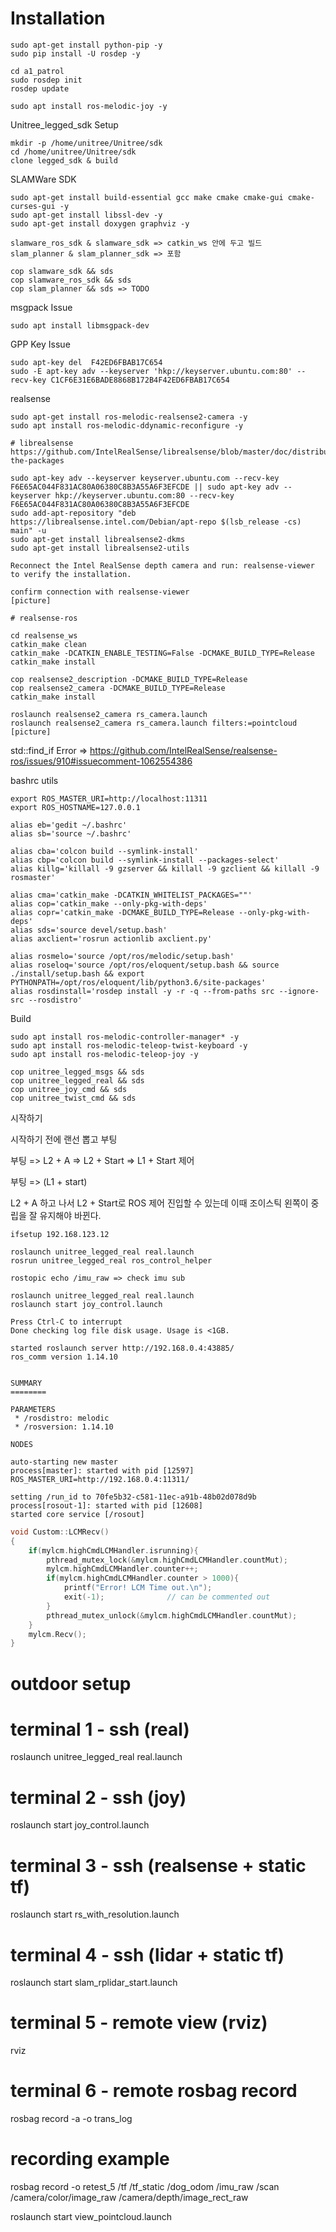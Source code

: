 # Installation

```
sudo apt-get install python-pip -y
sudo pip install -U rosdep -y

cd a1_patrol
sudo rosdep init
rosdep update

sudo apt install ros-melodic-joy -y

```

Unitree_legged_sdk Setup

```
mkdir -p /home/unitree/Unitree/sdk
cd /home/unitree/Unitree/sdk
clone legged_sdk & build
```

SLAMWare SDK

```
sudo apt-get install build-essential gcc make cmake cmake-gui cmake-curses-gui -y
sudo apt-get install libssl-dev -y 
sudo apt-get install doxygen graphviz -y

slamware_ros_sdk & slamware_sdk => catkin_ws 안에 두고 빌드
slam_planner & slam_planner_sdk => 포함

cop slamware_sdk && sds
cop slamware_ros_sdk && sds
cop slam_planner && sds => TODO
```

msgpack Issue 

```
sudo apt install libmsgpack-dev
```

GPP Key Issue

```
sudo apt-key del  F42ED6FBAB17C654
sudo -E apt-key adv --keyserver 'hkp://keyserver.ubuntu.com:80' --recv-key C1CF6E31E6BADE8868B172B4F42ED6FBAB17C654
```

realsense

```
sudo apt-get install ros-melodic-realsense2-camera -y
sudo apt install ros-melodic-ddynamic-reconfigure -y

# librealsense
https://github.com/IntelRealSense/librealsense/blob/master/doc/distribution_linux.md#installing-the-packages

sudo apt-key adv --keyserver keyserver.ubuntu.com --recv-key F6E65AC044F831AC80A06380C8B3A55A6F3EFCDE || sudo apt-key adv --keyserver hkp://keyserver.ubuntu.com:80 --recv-key F6E65AC044F831AC80A06380C8B3A55A6F3EFCDE
sudo add-apt-repository "deb https://librealsense.intel.com/Debian/apt-repo $(lsb_release -cs) main" -u
sudo apt-get install librealsense2-dkms
sudo apt-get install librealsense2-utils

Reconnect the Intel RealSense depth camera and run: realsense-viewer to verify the installation.

confirm connection with realsense-viewer 
[picture]

# realsense-ros

cd realsense_ws
catkin_make clean
catkin_make -DCATKIN_ENABLE_TESTING=False -DCMAKE_BUILD_TYPE=Release
catkin_make install

cop realsense2_description -DCMAKE_BUILD_TYPE=Release
cop realsense2_camera -DCMAKE_BUILD_TYPE=Release
catkin_make install

roslaunch realsense2_camera rs_camera.launch
roslaunch realsense2_camera rs_camera.launch filters:=pointcloud
[picture]
```

std::find_if Error => https://github.com/IntelRealSense/realsense-ros/issues/910#issuecomment-1062554386

bashrc utils

```
export ROS_MASTER_URI=http://localhost:11311
export ROS_HOSTNAME=127.0.0.1

alias eb='gedit ~/.bashrc'
alias sb='source ~/.bashrc'

alias cba='colcon build --symlink-install'
alias cbp='colcon build --symlink-install --packages-select'
alias killg='killall -9 gzserver && killall -9 gzclient && killall -9 rosmaster'

alias cma='catkin_make -DCATKIN_WHITELIST_PACKAGES=""'
alias cop='catkin_make --only-pkg-with-deps'
alias copr='catkin_make -DCMAKE_BUILD_TYPE=Release --only-pkg-with-deps'
alias sds='source devel/setup.bash'
alias axclient='rosrun actionlib axclient.py'

alias rosmelo='source /opt/ros/melodic/setup.bash'
alias roseloq='source /opt/ros/eloquent/setup.bash && source ./install/setup.bash && export PYTHONPATH=/opt/ros/eloquent/lib/python3.6/site-packages'
alias rosdinstall='rosdep install -y -r -q --from-paths src --ignore-src --rosdistro'
```


Build

```
sudo apt install ros-melodic-controller-manager* -y
sudo apt install ros-melodic-teleop-twist-keyboard -y
sudo apt install ros-melodic-teleop-joy -y

cop unitree_legged_msgs && sds
cop unitree_legged_real && sds
cop unitree_joy_cmd && sds
cop unitree_twist_cmd && sds
```

시작하기

시작하기 전에 랜선 뽑고 부팅

부팅 => L2 + A => L2 + Start => L1 + Start 제어


부팅 => (L1 + start)

L2 + A 하고 나서 L2 + Start로 ROS 제어 진입할 수 있는데 이때 조이스틱 왼쪽이 중립을 잘 유지해야 바뀐다.

```
ifsetup 192.168.123.12

roslaunch unitree_legged_real real.launch
rosrun unitree_legged_real ros_control_helper

rostopic echo /imu_raw => check imu sub
```

```
roslaunch unitree_legged_real real.launch
roslaunch start joy_control.launch
```

```
Press Ctrl-C to interrupt
Done checking log file disk usage. Usage is <1GB.

started roslaunch server http://192.168.0.4:43885/
ros_comm version 1.14.10


SUMMARY
========

PARAMETERS
 * /rosdistro: melodic
 * /rosversion: 1.14.10

NODES

auto-starting new master
process[master]: started with pid [12597]
ROS_MASTER_URI=http://192.168.0.4:11311/

setting /run_id to 70fe5b32-c581-11ec-a91b-48b02d078d9b
process[rosout-1]: started with pid [12608]
started core service [/rosout]

```


```lcm_server_high.cpp
void Custom::LCMRecv()
{
    if(mylcm.highCmdLCMHandler.isrunning){
        pthread_mutex_lock(&mylcm.highCmdLCMHandler.countMut);
        mylcm.highCmdLCMHandler.counter++;
        if(mylcm.highCmdLCMHandler.counter > 1000){
            printf("Error! LCM Time out.\n");
            exit(-1);              // can be commented out
        }
        pthread_mutex_unlock(&mylcm.highCmdLCMHandler.countMut);
    }
    mylcm.Recv();
}
```

# outdoor setup

# terminal 1 - ssh (real)
roslaunch unitree_legged_real real.launch

# terminal 2 - ssh (joy)
roslaunch start joy_control.launch

# terminal 3 - ssh (realsense + static tf)
roslaunch start rs_with_resolution.launch 

# terminal 4 - ssh (lidar + static tf)
roslaunch start slam_rplidar_start.launch 

# terminal 5 - remote view (rviz)
rviz

# terminal 6 - remote rosbag record
rosbag record -a -o trans_log

# recording example
rosbag record -o retest_5 /tf /tf_static /dog_odom /imu_raw /scan /camera/color/image_raw /camera/depth/image_rect_raw 

roslaunch start view_pointcloud.launch